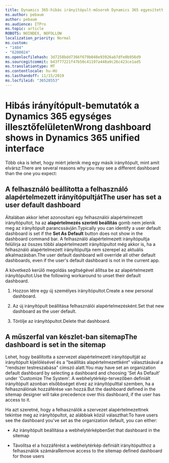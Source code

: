 ```yaml
---
title: Dynamics 365-hibás irányítópult-műsorok Dynamics 365 egyesített illesztő
ms.author: pebaum
author: pebaum
ms.audience: ITPro
ms.topic: article
ROBOTS: NOINDEX, NOFOLLOW
localization_priority: Normal
ms.custom:
- "1484"
- "6200024"
ms.openlocfilehash: 3d7258bdd7366f679b048e93926ab7dfe0b956d9
ms.sourcegitcommit: b43f77221f47b50c41197a448a9c26c423ce1ad5
ms.translationtype: MT
ms.contentlocale: hu-HU
ms.lasthandoff: 11/15/2019
ms.locfileid: "36528553"
---
```

# <a name="wrong-dashboard-shows-in-dynamics-365-unified-interface"></a><span data-ttu-id="f8243-102">Hibás irányítópult-bemutatók a Dynamics 365 egységes illesztőfelületen</span><span class="sxs-lookup"><span data-stu-id="f8243-102">Wrong dashboard shows in Dynamics 365 unified interface</span></span>

<span data-ttu-id="f8243-103">Több oka is lehet, hogy miért jelenik meg egy másik irányítópult, mint amit elvársz:</span><span class="sxs-lookup"><span data-stu-id="f8243-103">There are several reasons why you may see a different dashboard than the one you expect:</span></span>

## <a name="the-user-has-set-a-user-default-dashboard"></a><span data-ttu-id="f8243-104">A felhasználó beállította a felhasználó alapértelmezett irányítópultját</span><span class="sxs-lookup"><span data-stu-id="f8243-104">The user has set a user default dashboard</span></span> 

<span data-ttu-id="f8243-105">Általában akkor lehet azonosítani egy felhasználói alapértelmezett irányítópultot, ha az **alapértelmezés szerinti beállítás** gomb nem jelenik meg az irányítópult parancssávján.</span><span class="sxs-lookup"><span data-stu-id="f8243-105">Typically you can identify a user default dashboard is set if the **Set As Default** button does not show in the dashboard command bar.</span></span> <span data-ttu-id="f8243-106">A felhasználó alapértelmezett irányítópultja felülírja az összes többi alapértelmezett irányítópultot még akkor is, ha a felhasználó alapértelmezett irányítópultja nem szerepel az aktuális alkalmazásban.</span><span class="sxs-lookup"><span data-stu-id="f8243-106">The user default dashboard will override all other default dashboards, even if the user's default dashboard is not in the current app.</span></span>

<span data-ttu-id="f8243-107">A következő kerülő megoldás segítségével állítsa be az alapértelmezett irányítópultot.</span><span class="sxs-lookup"><span data-stu-id="f8243-107">Use the following workaround to unset their default dashboard.</span></span>

1. <span data-ttu-id="f8243-108">Hozzon létre egy új személyes irányítópultot.</span><span class="sxs-lookup"><span data-stu-id="f8243-108">Create a new personal dashboard.</span></span>

2. <span data-ttu-id="f8243-109">Az új irányítópult beállítása felhasználói alapértelmezésként.</span><span class="sxs-lookup"><span data-stu-id="f8243-109">Set that new dashboard as the user default.</span></span>

3. <span data-ttu-id="f8243-110">Törölje az irányítópultot.</span><span class="sxs-lookup"><span data-stu-id="f8243-110">Delete that dashboard.</span></span>

## <a name="the-dashboard-is-set-in-the-sitemap"></a><span data-ttu-id="f8243-111">A műszerfal van készlet-ban sitemap</span><span class="sxs-lookup"><span data-stu-id="f8243-111">The dashboard is set in the sitemap</span></span>

<span data-ttu-id="f8243-112">Lehet, hogy beállította a szervezet alapértelmezett irányítópultját az irányítópult kijelölésével és a "beállítás alapértelmezettként" választásával a "rendszer testreszabása" címszó alatt.</span><span class="sxs-lookup"><span data-stu-id="f8243-112">You may have set an organization default dashboard by selecting a dashboard and choosing 'Set As Default' under 'Customize The System'.</span></span> <span data-ttu-id="f8243-113">A webhelytérkép-tervezőben definiált irányítópult azonban elsőbbséget élvez az irányítópulttal szemben, ha a felhasználónak hozzáférése van hozzá.</span><span class="sxs-lookup"><span data-stu-id="f8243-113">But the dashboard defined in the sitemap designer will take precedence over this dashboard, if the user has access to it.</span></span>

<span data-ttu-id="f8243-114">Ha azt szeretné, hogy a felhasználók a szervezet alapértelmezettnek tekintse meg az irányítópultot, az alábbiak közül választhat:</span><span class="sxs-lookup"><span data-stu-id="f8243-114">To have users see the dashboard you've set as the organization default, you can either:</span></span>

* <span data-ttu-id="f8243-115">Az irányítópult beállítása a webhelytérképben</span><span class="sxs-lookup"><span data-stu-id="f8243-115">Set that dashboard in the sitemap</span></span>

* <span data-ttu-id="f8243-116">Távolítsa el a hozzáférést a webhelytérkép definiált irányítópulthoz a felhasználók számára</span><span class="sxs-lookup"><span data-stu-id="f8243-116">Remove access to the sitemap defined dashboard for those users</span></span>
